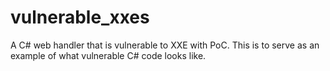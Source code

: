 vulnerable_xxes
==============

A C# web handler that is vulnerable to XXE with PoC. This is to serve as an example of what vulnerable C# code looks like.
